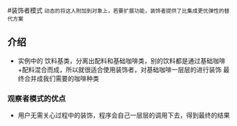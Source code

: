 #装饰者模式
`动态的将这人附加到对象上，若要扩展功能，装饰者提供了比集成更优弹性的替代方案`

## 介绍
- 实例中的 饮料基类，分离出配料和基础咖啡类，别的饮料都是通过基础咖啡+配料混合而成，所以就很适合使用装饰者，对基础咖啡一层层的进行装饰
最终合并成我们需要的咖啡种类

### 观察者模式的优点
- 用户无需关心过程中的装饰，程序会自己一层层的调用下去，得到最终的结果
